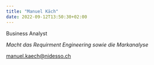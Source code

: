 ```yaml
---
title: "Manuel Käch"
date: 2022-09-12T13:50:30+02:00
---
```


Business Analyst

*Macht das Requirment Engineering sowie die Markanalyse*

[manuel.kaech@nidesso.ch](mailto:manuel.kaech@nidesso.ch)


